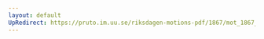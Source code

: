 ```yaml
---
layout: default
UpRedirect: https://pruto.im.uu.se/riksdagen-motions-pdf/1867/mot_1867__ak__114.pdf
---
```

